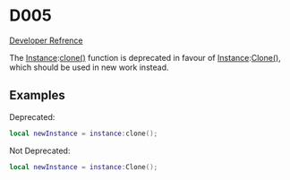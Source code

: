# D005
[Developer Refrence](Method?Instance/clone)

The [Instance](Class?Instance):[clone()](Method?Instance/clone) function is deprecated in favour of [Instance](Class?Instance):[Clone()](Method?Instance/Clone), which should be used in new work instead.

## Examples
Deprecated:
```lua
local newInstance = instance:clone();
```

Not Deprecated:
```lua
local newInstance = instance:Clone();
```

